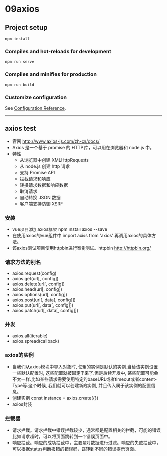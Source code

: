 # 09axios

## Project setup
```
npm install
```

### Compiles and hot-reloads for development
```
npm run serve
```

### Compiles and minifies for production
```
npm run build
```

### Customize configuration
See [Configuration Reference](https://cli.vuejs.org/config/).

----
## axios test
- 官网 http://www.axios-js.com/zh-cn/docs/
- Axios 是一个基于 promise 的 HTTP 库，可以用在浏览器和 node.js 中。
- 特性
  - 从浏览器中创建 XMLHttpRequests
  - 从 node.js 创建 http 请求
  - 支持 Promise API
  - 拦截请求和响应
  - 转换请求数据和响应数据
  - 取消请求
  - 自动转换 JSON 数据
  - 客户端支持防御 XSRF

### 安装
- vue项目添加axios框架 npm install axios --save
- 在使用axios的vue组件中 import axios from 'axios' 再调用axios的具体方法。
- 该axios测试项目使用httpbin进行案例测试。httpbin http://httpbin.org/

### 请求方法的别名
- axios.request(config)
- axios.get(url[, config])
- axios.delete(url[, config])
- axios.head(url[, config])
- axios.options(url[, config])
- axios.post(url[, data[, config]])
- axios.put(url[, data[, config]])
- axios.patch(url[, data[, config]])

### 并发
- axios.all(iterable)
- axios.spread(callback)

### axios的实例
- 当我们从axios模块中导入对象时, 使用的实例是默认的实例.当给该实例设置一些默认配置时, 这些配置就被固定下来了.但是后续开发中, 某些配置可能会不太一样.比如某些请求需要使用特定的baseURL或者timeout或者content-Type等.这个时候, 我们就可以创建新的实例, 并且传入属于该实例的配置信息。
- 创建实例 const instance = axios.create({})
- axios封装

### 拦截器
- 请求拦截。请求拦截中错误拦截较少，通常都是配置相关的拦截，可能的错误比如请求超时，可以将页面跳转到一个错误页面中。
- 响应拦截。响应的成功拦截中，主要是对数据进行过滤。响应的失败拦截中，可以根据status判断报错的错误码，跳转到不同的错误提示页面。






